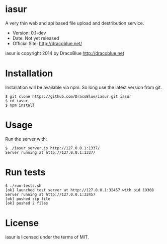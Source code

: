 # iasur

A very thin web and api based file upload and destribution service.

* Version: 0.1-dev
* Date: Not yet released
* Official Site: http://dracoblue.net/

iasur is copyright 2014 by DracoBlue http://dracoblue.net

# Installation

Installation will be available via npm. So long use the latest version from git.

``` console
$ git clone https://github.com/DracoBlue/iasur.git iasur
$ cd iasur
$ npm install
```

# Usage

Run the server with:

``` console
$ ./iasur_server.js http://127.0.0.1:1337/
Server running at http://127.0.0.1:1337/
```

# Run tests

``` console
$ ./run-tests.sh
[ok] launched test server at http://127.0.0.1:32457 with pid 19308
Server running at http://127.0.0.1:32457
[ok] pushed zip file
[ok] pushed 2 files
```

# License

iasur is licensed under the terms of MIT.